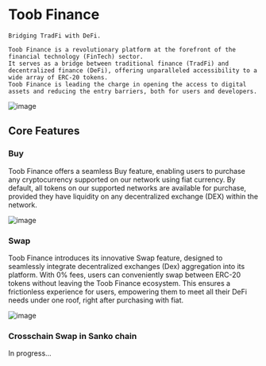 # Toob Finance
```
Bridging TradFi with DeFi.

Toob Finance is a revolutionary platform at the forefront of the financial technology (FinTech) sector.
It serves as a bridge between traditional finance (TradFi) and decentralized finance (DeFi), offering unparalleled accessibility to a wide array of ERC-20 tokens.
Toob Finance is leading the charge in opening the access to digital assets and reducing the entry barriers, both for users and developers.
```
![image](https://github.com/user-attachments/assets/c4ebec48-e796-4477-8115-ee3c43dd425d)


## Core Features

### Buy

Toob Finance offers a seamless Buy feature, enabling users to purchase any cryptocurrency supported on our network using fiat currency. By default, all tokens on our supported networks are available for purchase, provided they have liquidity on any decentralized exchange (DEX) within the network.

![image](https://github.com/user-attachments/assets/7296f57f-f945-4ee4-9232-2eea091cfaa1)

### Swap

Toob Finance introduces its innovative Swap feature, designed to seamlessly integrate decentralized exchanges (Dex) aggregation into its platform. With 0% fees, users can conveniently swap between ERC-20 tokens without leaving the Toob Finance ecosystem. This ensures a frictionless experience for users, empowering them to meet all their DeFi needs under one roof, right after purchasing with fiat.

![image](https://github.com/user-attachments/assets/85bd8bb7-29e3-4587-a62c-d9efc34171d7)

### Crosschain Swap in Sanko chain
In progress...
